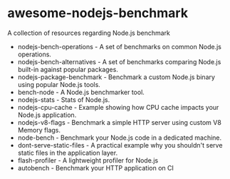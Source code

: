 # awesome-nodejs-benchmark

A collection of resources regarding Node.js benchmark

* nodejs-bench-operations - A set of benchmarks on common Node.js operations.
* nodejs-bench-alternatives - A set of benchmarks comparing Node.js built-in against popular packages.
* nodejs-package-benchmark - Benchmark a custom Node.js binary using popular Node.js tools.
* bench-node - A Node.js benchmarker tool.
* nodejs-stats - Stats of Node.js.
* nodejs-cpu-cache - Example showing how CPU cache impacts your Node.js application.
* nodejs-v8-flags - Benchmark a simple HTTP server using custom V8 Memory flags.
* node-bench - Benchmark your Node.js code in a dedicated machine.
* dont-serve-static-files - A practical example why you shouldn't serve static files in the application layer.
* flash-profiler - A lightweight profiler for Node.js
* autobench - Benchmark your HTTP application on CI

